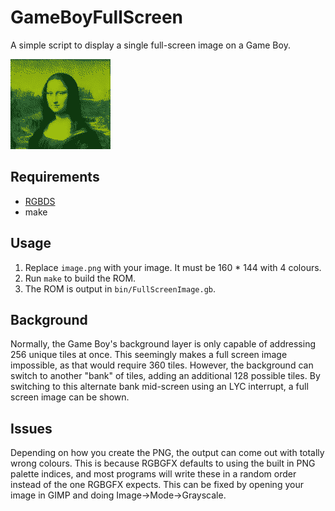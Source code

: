 # GameBoyFullScreen
A simple script to display a single full-screen image on a Game Boy.

![sample image](image.png)

## Requirements
 - [RGBDS](https://github.com/gbdev/rgbds)
 - make

## Usage
1. Replace `image.png` with your image. It must be 160 * 144 with 4 colours.
2. Run `make` to build the ROM.
3. The ROM is output in `bin/FullScreenImage.gb`.

## Background
Normally, the Game Boy's background layer is only capable of addressing 256 unique tiles at once. This seemingly makes a full screen image impossible, as that would require 360 tiles. However, the background can switch to another "bank" of tiles, adding an additional 128 possible tiles. By switching to this alternate bank mid-screen using an LYC interrupt, a full screen image can be shown.

## Issues
Depending on how you create the PNG, the output can come out with totally wrong colours. This is because RGBGFX defaults to using the built in PNG palette indices, and most programs will write these in a random order instead of the one RGBGFX expects. This can be fixed by opening your image in GIMP and doing Image->Mode->Grayscale.

